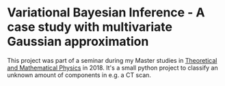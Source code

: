 # Variational Bayesian Inference - A case study with multivariate Gaussian approximation

This project was part of a seminar during my Master studies in 
[Theoretical and Mathematical Physics](https://www.theorie.physik.uni-muenchen.de/TMP/) in 2018.
It's a small python project to classify an unknown amount of components in e.g. a CT scan.
